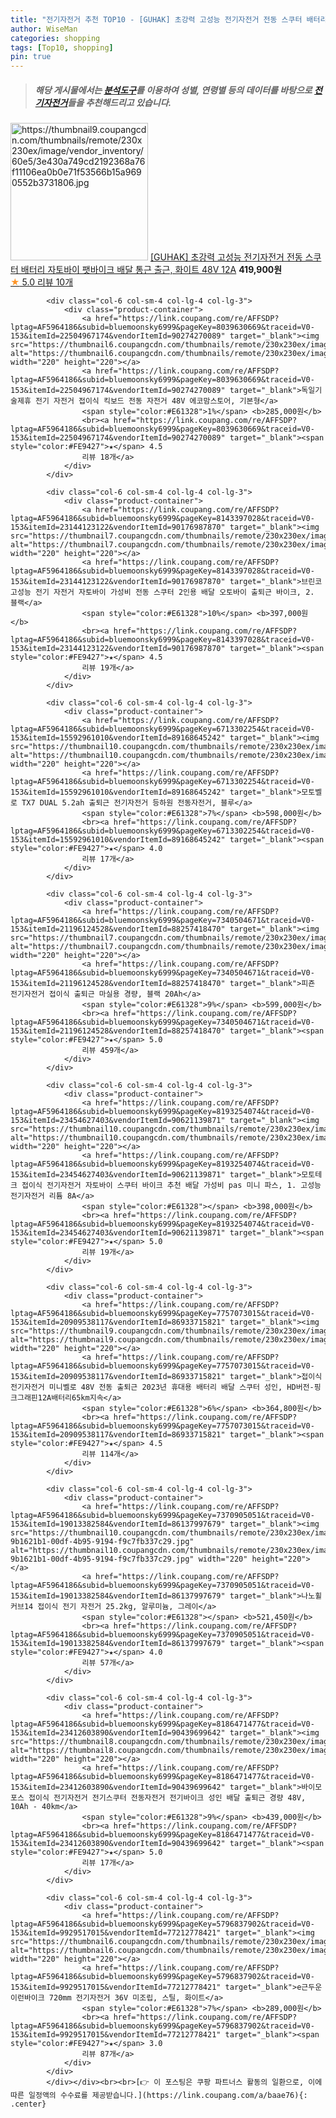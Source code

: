 ```yaml
---
title: "전기자전거 추천 TOP10 - [GUHAK] 초강력 고성능 전기자전거 전동 스쿠터 배터리 자토바이 팻바이크 배달 통근 출근, 화이트 48V 12A"
author: WiseMan
categories: shopping
tags: [Top10, shopping]
pin: true
---
```


> ##### 해당 게시물에서는 [**분석도구**](https://itemscout.io/)를 이용하여 **성별**, **연령별** 등의 데이터를 바탕으로 [**전기자전거**](https://link.coupang.com/a/baae76)들을 추천해드리고 있습니다.
<div class="container"><div class="row">
            <div class="col-6 col-sm-4 col-lg-4 col-lg-3">
                <div class="product-container">
                    <a href="https://link.coupang.com/re/AFFSDP?lptag=AF5964186&subid=bluemoonsky6999&pageKey=8222443052&traceid=V0-153&itemId=23638310115&vendorItemId=90473835411" target="_blank"><img src="https://thumbnail9.coupangcdn.com/thumbnails/remote/230x230ex/image/vendor_inventory/60e5/3e430a749cd2192368a76f11106ea0b0e71f53566b15a9690552b3731806.jpg" alt="https://thumbnail9.coupangcdn.com/thumbnails/remote/230x230ex/image/vendor_inventory/60e5/3e430a749cd2192368a76f11106ea0b0e71f53566b15a9690552b3731806.jpg" width="220" height="220"></a>
                    <a href="https://link.coupang.com/re/AFFSDP?lptag=AF5964186&subid=bluemoonsky6999&pageKey=8222443052&traceid=V0-153&itemId=23638310115&vendorItemId=90473835411" target="_blank">[GUHAK] 초강력 고성능 전기자전거 전동 스쿠터 배터리 자토바이 팻바이크 배달 통근 출근, 화이트 48V 12A</a>
                    <span style="color:#E61328"></span> <b>419,900원</b>
                    <br><a href="https://link.coupang.com/re/AFFSDP?lptag=AF5964186&subid=bluemoonsky6999&pageKey=8222443052&traceid=V0-153&itemId=23638310115&vendorItemId=90473835411" target="_blank"><span style="color:#FE9427">★</span> 5.0
                    리뷰 10개</a>
                </div>
            </div>
            
            <div class="col-6 col-sm-4 col-lg-4 col-lg-3">
                <div class="product-container">
                    <a href="https://link.coupang.com/re/AFFSDP?lptag=AF5964186&subid=bluemoonsky6999&pageKey=8039630669&traceid=V0-153&itemId=22504967174&vendorItemId=90274270089" target="_blank"><img src="https://thumbnail6.coupangcdn.com/thumbnails/remote/230x230ex/image/vendor_inventory/c15d/a42c4b391fad10c29b23ac6668249c743bb06c67585bc0d199d96b839fc6.png" alt="https://thumbnail6.coupangcdn.com/thumbnails/remote/230x230ex/image/vendor_inventory/c15d/a42c4b391fad10c29b23ac6668249c743bb06c67585bc0d199d96b839fc6.png" width="220" height="220"></a>
                    <a href="https://link.coupang.com/re/AFFSDP?lptag=AF5964186&subid=bluemoonsky6999&pageKey=8039630669&traceid=V0-153&itemId=22504967174&vendorItemId=90274270089" target="_blank">독일기술제휴 전기 자전거 접이식 킥보드 전동 자전거 48V 에코맘스토어, 기본형</a>
                    <span style="color:#E61328">1%</span> <b>285,000원</b>
                    <br><a href="https://link.coupang.com/re/AFFSDP?lptag=AF5964186&subid=bluemoonsky6999&pageKey=8039630669&traceid=V0-153&itemId=22504967174&vendorItemId=90274270089" target="_blank"><span style="color:#FE9427">★</span> 4.5
                    리뷰 18개</a>
                </div>
            </div>
            
            <div class="col-6 col-sm-4 col-lg-4 col-lg-3">
                <div class="product-container">
                    <a href="https://link.coupang.com/re/AFFSDP?lptag=AF5964186&subid=bluemoonsky6999&pageKey=8143397028&traceid=V0-153&itemId=23144123122&vendorItemId=90176987870" target="_blank"><img src="https://thumbnail7.coupangcdn.com/thumbnails/remote/230x230ex/image/vendor_inventory/c9cd/1b1f2d59a85037e71bd2fff33c2850da1a95b78d0e688a84dce490b387e4.png" alt="https://thumbnail7.coupangcdn.com/thumbnails/remote/230x230ex/image/vendor_inventory/c9cd/1b1f2d59a85037e71bd2fff33c2850da1a95b78d0e688a84dce490b387e4.png" width="220" height="220"></a>
                    <a href="https://link.coupang.com/re/AFFSDP?lptag=AF5964186&subid=bluemoonsky6999&pageKey=8143397028&traceid=V0-153&itemId=23144123122&vendorItemId=90176987870" target="_blank">브린코 고성능 전기 자전거 자토바이 가성비 전동 스쿠터 2인용 배달 오토바이 출퇴근 바이크, 2. 블랙</a>
                    <span style="color:#E61328">10%</span> <b>397,000원</b>
                    <br><a href="https://link.coupang.com/re/AFFSDP?lptag=AF5964186&subid=bluemoonsky6999&pageKey=8143397028&traceid=V0-153&itemId=23144123122&vendorItemId=90176987870" target="_blank"><span style="color:#FE9427">★</span> 4.5
                    리뷰 19개</a>
                </div>
            </div>
            
            <div class="col-6 col-sm-4 col-lg-4 col-lg-3">
                <div class="product-container">
                    <a href="https://link.coupang.com/re/AFFSDP?lptag=AF5964186&subid=bluemoonsky6999&pageKey=6713302254&traceid=V0-153&itemId=15592961010&vendorItemId=89168645242" target="_blank"><img src="https://thumbnail10.coupangcdn.com/thumbnails/remote/230x230ex/image/vendor_inventory/b2fd/c9273983f322b8a0944742d8f62ca142071b0dc249df5b015cf133aaf8bb.jpg" alt="https://thumbnail10.coupangcdn.com/thumbnails/remote/230x230ex/image/vendor_inventory/b2fd/c9273983f322b8a0944742d8f62ca142071b0dc249df5b015cf133aaf8bb.jpg" width="220" height="220"></a>
                    <a href="https://link.coupang.com/re/AFFSDP?lptag=AF5964186&subid=bluemoonsky6999&pageKey=6713302254&traceid=V0-153&itemId=15592961010&vendorItemId=89168645242" target="_blank">모토벨로 TX7 DUAL 5.2ah 출퇴근 전기자전거 등하원 전동자전거, 블루</a>
                    <span style="color:#E61328">7%</span> <b>598,000원</b>
                    <br><a href="https://link.coupang.com/re/AFFSDP?lptag=AF5964186&subid=bluemoonsky6999&pageKey=6713302254&traceid=V0-153&itemId=15592961010&vendorItemId=89168645242" target="_blank"><span style="color:#FE9427">★</span> 4.0
                    리뷰 17개</a>
                </div>
            </div>
            
            <div class="col-6 col-sm-4 col-lg-4 col-lg-3">
                <div class="product-container">
                    <a href="https://link.coupang.com/re/AFFSDP?lptag=AF5964186&subid=bluemoonsky6999&pageKey=7340504671&traceid=V0-153&itemId=21196124528&vendorItemId=88257418470" target="_blank"><img src="https://thumbnail7.coupangcdn.com/thumbnails/remote/230x230ex/image/vendor_inventory/2200/040a21af1107ecc7c96fbf726500487be9c1734fe8e5feb1b43b95a00697.jpg" alt="https://thumbnail7.coupangcdn.com/thumbnails/remote/230x230ex/image/vendor_inventory/2200/040a21af1107ecc7c96fbf726500487be9c1734fe8e5feb1b43b95a00697.jpg" width="220" height="220"></a>
                    <a href="https://link.coupang.com/re/AFFSDP?lptag=AF5964186&subid=bluemoonsky6999&pageKey=7340504671&traceid=V0-153&itemId=21196124528&vendorItemId=88257418470" target="_blank">피죤 전기자전거 접이식 출퇴근 마실용 경량, 블랙 20Ah</a>
                    <span style="color:#E61328">9%</span> <b>599,000원</b>
                    <br><a href="https://link.coupang.com/re/AFFSDP?lptag=AF5964186&subid=bluemoonsky6999&pageKey=7340504671&traceid=V0-153&itemId=21196124528&vendorItemId=88257418470" target="_blank"><span style="color:#FE9427">★</span> 5.0
                    리뷰 459개</a>
                </div>
            </div>
            
            <div class="col-6 col-sm-4 col-lg-4 col-lg-3">
                <div class="product-container">
                    <a href="https://link.coupang.com/re/AFFSDP?lptag=AF5964186&subid=bluemoonsky6999&pageKey=8193254074&traceid=V0-153&itemId=23454627403&vendorItemId=90621139871" target="_blank"><img src="https://thumbnail10.coupangcdn.com/thumbnails/remote/230x230ex/image/vendor_inventory/65cd/e6729d120e60e926c23388ddc368d8439ffec6d04716f75550a18a1e59e6.png" alt="https://thumbnail10.coupangcdn.com/thumbnails/remote/230x230ex/image/vendor_inventory/65cd/e6729d120e60e926c23388ddc368d8439ffec6d04716f75550a18a1e59e6.png" width="220" height="220"></a>
                    <a href="https://link.coupang.com/re/AFFSDP?lptag=AF5964186&subid=bluemoonsky6999&pageKey=8193254074&traceid=V0-153&itemId=23454627403&vendorItemId=90621139871" target="_blank">모토테크 접이식 전기자전거 자토바이 스쿠터 바이크 추천 배달 가성비 pas 미니 파스, 1. 고성능 전기자전거 리튬 8A</a>
                    <span style="color:#E61328"></span> <b>398,000원</b>
                    <br><a href="https://link.coupang.com/re/AFFSDP?lptag=AF5964186&subid=bluemoonsky6999&pageKey=8193254074&traceid=V0-153&itemId=23454627403&vendorItemId=90621139871" target="_blank"><span style="color:#FE9427">★</span> 5.0
                    리뷰 19개</a>
                </div>
            </div>
            
            <div class="col-6 col-sm-4 col-lg-4 col-lg-3">
                <div class="product-container">
                    <a href="https://link.coupang.com/re/AFFSDP?lptag=AF5964186&subid=bluemoonsky6999&pageKey=7757073015&traceid=V0-153&itemId=20909538117&vendorItemId=86933715821" target="_blank"><img src="https://thumbnail9.coupangcdn.com/thumbnails/remote/230x230ex/image/vendor_inventory/1df1/6cf3261182e0344923ccc06d1e2c1c827b22a0259f93c4e6a6e2cb3493d9.jpg" alt="https://thumbnail9.coupangcdn.com/thumbnails/remote/230x230ex/image/vendor_inventory/1df1/6cf3261182e0344923ccc06d1e2c1c827b22a0259f93c4e6a6e2cb3493d9.jpg" width="220" height="220"></a>
                    <a href="https://link.coupang.com/re/AFFSDP?lptag=AF5964186&subid=bluemoonsky6999&pageKey=7757073015&traceid=V0-153&itemId=20909538117&vendorItemId=86933715821" target="_blank">접이식 전기자전거 미니벨로 48V 전동 출퇴근 2023년 휴대용 배터리 배달 스쿠터 성인, HD버전-핑크그래핀12A배터리65km지속</a>
                    <span style="color:#E61328">6%</span> <b>364,800원</b>
                    <br><a href="https://link.coupang.com/re/AFFSDP?lptag=AF5964186&subid=bluemoonsky6999&pageKey=7757073015&traceid=V0-153&itemId=20909538117&vendorItemId=86933715821" target="_blank"><span style="color:#FE9427">★</span> 4.5
                    리뷰 114개</a>
                </div>
            </div>
            
            <div class="col-6 col-sm-4 col-lg-4 col-lg-3">
                <div class="product-container">
                    <a href="https://link.coupang.com/re/AFFSDP?lptag=AF5964186&subid=bluemoonsky6999&pageKey=7370905051&traceid=V0-153&itemId=19013382584&vendorItemId=86137997679" target="_blank"><img src="https://thumbnail10.coupangcdn.com/thumbnails/remote/230x230ex/image/retail/images/298181172970384-9b1621b1-00df-4b95-9194-f9c7fb337c29.jpg" alt="https://thumbnail10.coupangcdn.com/thumbnails/remote/230x230ex/image/retail/images/298181172970384-9b1621b1-00df-4b95-9194-f9c7fb337c29.jpg" width="220" height="220"></a>
                    <a href="https://link.coupang.com/re/AFFSDP?lptag=AF5964186&subid=bluemoonsky6999&pageKey=7370905051&traceid=V0-153&itemId=19013382584&vendorItemId=86137997679" target="_blank">나노휠 커브14 접이식 전기 자전거 25.2kg, 알루미늄, 그레이</a>
                    <span style="color:#E61328"></span> <b>521,450원</b>
                    <br><a href="https://link.coupang.com/re/AFFSDP?lptag=AF5964186&subid=bluemoonsky6999&pageKey=7370905051&traceid=V0-153&itemId=19013382584&vendorItemId=86137997679" target="_blank"><span style="color:#FE9427">★</span> 4.0
                    리뷰 57개</a>
                </div>
            </div>
            
            <div class="col-6 col-sm-4 col-lg-4 col-lg-3">
                <div class="product-container">
                    <a href="https://link.coupang.com/re/AFFSDP?lptag=AF5964186&subid=bluemoonsky6999&pageKey=8186471477&traceid=V0-153&itemId=23412603890&vendorItemId=90439699642" target="_blank"><img src="https://thumbnail8.coupangcdn.com/thumbnails/remote/230x230ex/image/vendor_inventory/a6f6/15700c715a3e9bb46fb872857a57fb66dd751facae5a3dd669732ebf5ac5.jpg" alt="https://thumbnail8.coupangcdn.com/thumbnails/remote/230x230ex/image/vendor_inventory/a6f6/15700c715a3e9bb46fb872857a57fb66dd751facae5a3dd669732ebf5ac5.jpg" width="220" height="220"></a>
                    <a href="https://link.coupang.com/re/AFFSDP?lptag=AF5964186&subid=bluemoonsky6999&pageKey=8186471477&traceid=V0-153&itemId=23412603890&vendorItemId=90439699642" target="_blank">바이모포스 접이식 전기자전거 전기스쿠터 전동자전거 전기바이크 성인 배달 출퇴근 경량 48V, 10Ah - 40km</a>
                    <span style="color:#E61328">9%</span> <b>439,000원</b>
                    <br><a href="https://link.coupang.com/re/AFFSDP?lptag=AF5964186&subid=bluemoonsky6999&pageKey=8186471477&traceid=V0-153&itemId=23412603890&vendorItemId=90439699642" target="_blank"><span style="color:#FE9427">★</span> 5.0
                    리뷰 17개</a>
                </div>
            </div>
            
            <div class="col-6 col-sm-4 col-lg-4 col-lg-3">
                <div class="product-container">
                    <a href="https://link.coupang.com/re/AFFSDP?lptag=AF5964186&subid=bluemoonsky6999&pageKey=5796837902&traceid=V0-153&itemId=9929517015&vendorItemId=77212778421" target="_blank"><img src="https://thumbnail6.coupangcdn.com/thumbnails/remote/230x230ex/image/rs_quotation_api/zlqwt4hy/ec10bfbcb5ad482a933a9820e37503b7.jpg" alt="https://thumbnail6.coupangcdn.com/thumbnails/remote/230x230ex/image/rs_quotation_api/zlqwt4hy/ec10bfbcb5ad482a933a9820e37503b7.jpg" width="220" height="220"></a>
                    <a href="https://link.coupang.com/re/AFFSDP?lptag=AF5964186&subid=bluemoonsky6999&pageKey=5796837902&traceid=V0-153&itemId=9929517015&vendorItemId=77212778421" target="_blank">e근두운 이런바이크 720mm 전기자전거 36V 미조립, 스틸, 화이트</a>
                    <span style="color:#E61328">7%</span> <b>289,000원</b>
                    <br><a href="https://link.coupang.com/re/AFFSDP?lptag=AF5964186&subid=bluemoonsky6999&pageKey=5796837902&traceid=V0-153&itemId=9929517015&vendorItemId=77212778421" target="_blank"><span style="color:#FE9427">★</span> 3.0
                    리뷰 87개</a>
                </div>
            </div>
            </div></div><br><br>[👉 이 포스팅은 쿠팡 파트너스 활동의 일환으로, 이에 따른 일정액의 수수료를 제공받습니다.](https://link.coupang.com/a/baae76){: .center}
